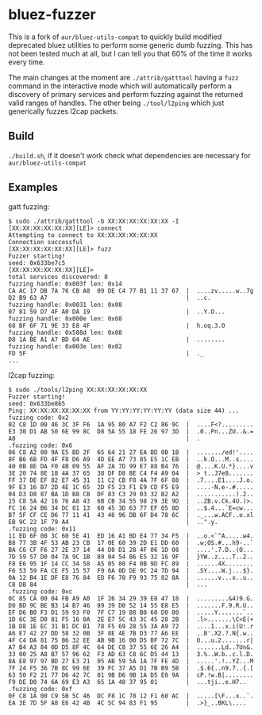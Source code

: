 # bluez-fuzzer

This is a fork of `aur/bluez-utils-compat` to quickly build modified deprecated bluez utilities to perform some generic dumb fuzzing. This has not been tested much at all, but I can tell you that 60% of the time it works every time.

The main changes at the moment are `./attrib/gatttool` having a `fuzz` command in the interactive mode which will automatically perform a discovery of primary services and perform fuzzing against the returned valid ranges of handles. The other being `./tool/l2ping` which just generically fuzzes l2cap packets. 

## Build

`./build.sh`, if it doesn't work check what dependencies are necessary for `aur/bluez-utils-compat`

## Examples

gatt fuzzing:

```
$ sudo ./attrib/gatttool -b XX:XX:XX:XX:XX:XX -I
[XX:XX:XX:XX:XX:XX][LE]> connect
Attempting to connect to XX:XX:XX:XX:XX:XX
Connection successful
[XX:XX:XX:XX:XX:XX][LE]> fuzz
Fuzzer starting!
seed: 0x633be7c5
[XX:XX:XX:XX:XX:XX][LE]> 
total services discovered: 8
fuzzing handle: 0x003f len: 0x14
CA AC 17 DB 7A 76 CB A8  09 DE C4 77 B1 11 37 67  |  ....zv.....w..7g 
D2 B9 63 A7                                       |  ..c. 
fuzzing handle: 0x0031 len: 0x08
07 81 59 D7 4F A0 DA 19                           |  ..Y.O... 
fuzzing handle: 0x000e len: 0x08
68 BF 6F 71 9E 33 E8 4F                           |  h.oq.3.O 
fuzzing handle: 0x588d len: 0x08
D8 1A BE A1 A7 BD 04 AE                           |  ........ 
fuzzing handle: 0x003e len: 0x02
FD 5F                                             |  ._ 
...
```

l2cap fuzzing:

```
$ sudo ./tools/l2ping XX:XX:XX:XX:XX:XX
Fuzzer starting!
seed: 0x633be865
Ping: XX:XX:XX:XX:XX:XX from YY:YY:YY:YY:YY:YY (data size 44) ...
fuzzing code: 0x2
02 C8 1D 00 46 3C 3F F6  1A 95 80 A7 F2 C2 86 9C  |  ....F<?......... 
E3 30 D1 AB 50 6E 99 8C  D8 5A 55 18 FE 26 97 3D  |  .0..Pn...ZU..&.= 
A8                                                |  . 
.fuzzing code: 0x6
06 C8 A2 00 9A E5 BD 2F  65 64 21 27 EA BD 0B 1B  |  ......./ed!'.... 
8F B6 6B FD 4F F8 D6 A9  4D EE A7 73 85 E5 1C EB  |  ..k.O...M..s.... 
40 0B 8E DA F0 4B 09 55  AF 2A 7D 99 E7 88 B4 76  |  @....K.U.*}....v 
3E 20 74 8E 18 4A 37 65  38 DF D8 BE C4 F4 A9 04  |  > t..J7e8....... 
FF 37 DE EF 82 E7 45 31  11 C2 CB F8 4A 7F 6F 88  |  .7....E1....J.o. 
9F E3 16 B7 2D 4E 1C 65  2D F5 23 F1 E9 CD F5 E9  |  ....-N.e-.#..... 
04 D3 D8 87 BA 1D B8 CB  DF 83 C3 29 03 32 B2 A2  |  ...........).2.. 
15 C8 5A 42 16 76 A8 43  6B CB 34 55 98 29 3E 9D  |  ..ZB.v.Ck.4U.)>. 
FC 16 24 B6 34 DC 81 13  60 45 3D 63 77 EF 05 8D  |  ..$.4...`E=cw... 
B7 5F CF CE D6 77 11 41  43 46 96 DB 6F D4 78 6C  |  ._...w.ACF..o.xl 
EB 9C 22 1F 79 A4                                 |  ..".y. 
.fuzzing code: 0x11
11 ED 6F 00 3C 60 5E 41  ED 16 A1 BD E4 77 34 F5  |  ..o.<`^A.....w4. 
B8 77 3B 4F 53 AB 23 CB  17 0E 68 39 2D E1 DD 60  |  .w;OS.#...h9-..` 
BA C6 CF F6 27 2E 37 14  44 D8 D1 28 4F 06 1D 08  |  ....'.7.D..(O... 
7D 59 57 D0 04 7A 9C 1B  89 04 54 B6 E5 32 16 9F  |  }YW..z....T..2.. 
F8 E6 95 1F 14 CC 34 58  A5 05 80 F4 0B 9D FC 89  |  ......4X........ 
F6 53 59 FA CE F5 15 57  F9 6A 0D DE 9C 24 7D 94  |  .SY....W.j...$}. 
0A 12 B4 1E DF E8 76 84  ED F6 78 F9 93 75 82 8A  |  ......v...x..u.. 
C8 DB 84                                          |  ... 
.fuzzing code: 0xc
0C 85 CA 00 04 FB A9 A0  1F 26 34 29 39 E8 47 18  |  .........&4)9.G. 
D0 BD 9C BE B3 14 B7 46  89 39 D0 52 14 55 E8 E5  |  .......F.9.R.U.. 
EF D6 B0 F3 D1 59 93 F0  7F C7 19 B8 B0 60 D0 80  |  .....Y.......`.. 
1D 6C 3E D0 81 F5 16 0A  2E E7 5C 43 3C 45 28 2B  |  .l>.......\C<E(+ 
1B D8 1E EC 31 B1 DC B1  78 F5 69 28 55 3A A9 72  |  ....1...x.i(U:.r 
A6 E7 42 27 DD 58 32 0B  3F 8E 4E 7B D3 77 A6 EE  |  ..B'.X2.?.N{.w.. 
4F C4 DA 81 75 B6 32 EE  AB 9B 16 00 D5 BF 72 7C  |  O...u.2.......r| 
A7 B4 A3 84 0D D5 8F 4C  64 DE C8 37 55 6E 26 A4  |  .......Ld..7Un&. 
33 00 25 A8 B7 57 96 62  F3 AD 63 C8 6C D5 44 13  |  3.%..W.b..c.l.D. 
8A E8 97 97 BD 27 E3 21  05 AB 59 5A 1A 7F FE 4D  |  .....'.!..YZ...M 
7F 24 F5 36 7B 8C 99 6E  39 FC 37 A5 D1 7B B9 5B  |  .$.6{..n9.7..{.[ 
63 50 F2 21 77 D6 42 7C  81 9B D6 9B 1A D5 E8 9A  |  cP.!w.B|........ 
F9 DE D0 74 6A 69 E3 A3  65 1A 48 37 95 01        |  ...tji..e.H7.. 
.fuzzing code: 0xf
0F C8 1A 00 C9 5B 5C 46  DC F8 1C 78 12 F1 60 AC  |  .....[\F...x..`. 
EA 3E 7D 5F A8 E6 42 4B  4C 5C 94 83 F1 95        |  .>}_..BKL\.... 
```

